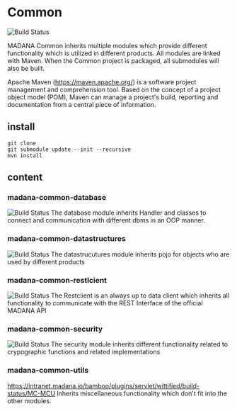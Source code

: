 # Common
![Build Status](https://intranet.madana.io/bamboo/plugins/servlet/wittified/build-status/MAD-MADC)

MADANA Common inherits multiple modules which provide different functionality which is utilized in different products.
All modules are linked with Maven. When the Common project is packaged, all submodules will also be built.

Apache Maven (https://maven.apache.org/)  is a software project management and comprehension tool. Based on the concept of a project object model (POM), Maven can manage a project's build, reporting and documentation from a central piece of information.

## install
```
git clone
git submodule update --init --recursive
mvn install
```

## content

### madana-common-database
![Build Status](https://intranet.madana.io/bamboo/plugins/servlet/wittified/build-status/MC-MCDB)
The database module inherits Handler and classes to connect and communication with different dbms in an OOP manner.

### madana-common-datastructures
![Build Status](https://intranet.madana.io/bamboo/plugins/servlet/wittified/build-status/MC-MCDS)
The datastrucutures module inherits pojo for objects who are used by different products

### madana-common-restlcient
![Build Status](https://intranet.madana.io/bamboo/plugins/servlet/wittified/build-status/MC-MCR)
The Restclient is an always up to data client which inherits all functionality to communicate with the REST Interface of the official MADANA API

### madana-common-security
![Build Status](https://intranet.madana.io/bamboo/plugins/servlet/wittified/build-status/MC-MCS)
The security module inherits different functionality related to crypographic functions and related implementations

### madana-common-utils
https://intranet.madana.io/bamboo/plugins/servlet/wittified/build-status/MC-MCU
Inherits miscellaneous functionality which don't fit into the other modules.

